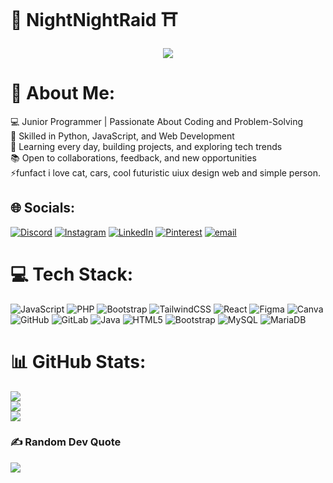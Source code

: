 ###  
# 🌃 NightNightRaid ⛩️
<div align="center">
  <img src="https://i.pinimg.com/originals/39/7e/f3/397ef3b50d7e3e6c289e53b0c95a0b0b.gif"/>
</div>

# 💫 About Me:
💻 Junior Programmer | Passionate About Coding and Problem-Solving <br>🌟 Skilled in Python, JavaScript, and Web Development <br>🚀 Learning every day, building projects, and exploring tech trends <br>📚 Open to   collaborations, feedback, and new opportunities<br>⚡funfact i love cat, cars, cool futuristic uiux design web and simple person. 


## 🌐 Socials:
[![Discord](https://img.shields.io/badge/Discord-%237289DA.svg?logo=discord&logoColor=white)](https://discord.gg/madhanr07_64184) [![Instagram](https://img.shields.io/badge/Instagram-%23E4405F.svg?logo=Instagram&logoColor=white)](https://instagram.com/madhanr810) [![LinkedIn](https://img.shields.io/badge/LinkedIn-%230077B5.svg?logo=linkedin&logoColor=white)](https://linkedin.com/in/m_Mr) [![Pinterest](https://img.shields.io/badge/Pinterest-%23E60023.svg?logo=Pinterest&logoColor=white)](https://pinterest.com/Madh_R) [![email](https://img.shields.io/badge/Email-D14836?logo=gmail&logoColor=white)](mailto:ramadhangr00@gmail.com) 

# 💻 Tech Stack:
![JavaScript](https://img.shields.io/badge/javascript-%23323330.svg?style=for-the-badge&logo=javascript&logoColor=%23F7DF1E) ![PHP](https://img.shields.io/badge/php-%23777BB4.svg?style=for-the-badge&logo=php&logoColor=white) ![Bootstrap](https://img.shields.io/badge/bootstrap-%238511FA.svg?style=for-the-badge&logo=bootstrap&logoColor=white) ![TailwindCSS](https://img.shields.io/badge/tailwindcss-%2338B2AC.svg?style=for-the-badge&logo=tailwind-css&logoColor=white) ![React](https://img.shields.io/badge/react-%2320232a.svg?style=for-the-badge&logo=react&logoColor=%2361DAFB) ![Figma](https://img.shields.io/badge/figma-%23F24E1E.svg?style=for-the-badge&logo=figma&logoColor=white) ![Canva](https://img.shields.io/badge/Canva-%2300C4CC.svg?style=for-the-badge&logo=Canva&logoColor=white) ![GitHub](https://img.shields.io/badge/github-%23121011.svg?style=for-the-badge&logo=github&logoColor=white) ![GitLab](https://img.shields.io/badge/gitlab-%23181717.svg?style=for-the-badge&logo=gitlab&logoColor=white) ![Java](https://img.shields.io/badge/java-%23ED8B00.svg?style=for-the-badge&logo=openjdk&logoColor=white) ![HTML5](https://img.shields.io/badge/html5-%23E34F26.svg?style=for-the-badge&logo=html5&logoColor=white) ![Bootstrap](https://img.shields.io/badge/bootstrap-%238511FA.svg?style=for-the-badge&logo=bootstrap&logoColor=white) ![MySQL](https://img.shields.io/badge/mysql-4479A1.svg?style=for-the-badge&logo=mysql&logoColor=white) ![MariaDB](https://img.shields.io/badge/MariaDB-003545?style=for-the-badge&logo=mariadb&logoColor=white)
# 📊 GitHub Stats:
![](https://github-readme-stats.vercel.app/api?username=Ramadhan930&theme=merko&hide_border=true&include_all_commits=true&count_private=false)<br/>
![](https://nirzak-streak-stats.vercel.app/?user=Ramadhan930&theme=merko&hide_border=true)<br/>
![](https://github-readme-stats.vercel.app/api/top-langs/?username=Ramadhan930&theme=merko&hide_border=true&include_all_commits=true&count_private=false&layout=compact)

### ✍️ Random Dev Quote
![](https://quotes-github-readme.vercel.app/api?type=vetical&theme=dark)

<!-- Proudly created with GPRM ( https://gprm.itsvg.in ) -->
